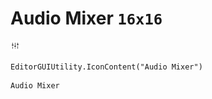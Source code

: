 # Audio Mixer `16x16`
<img src="/img/Audio%20Mixer.png" width=16 height=16>

``` CSharp
EditorGUIUtility.IconContent("Audio Mixer")
```
```
Audio Mixer
```
